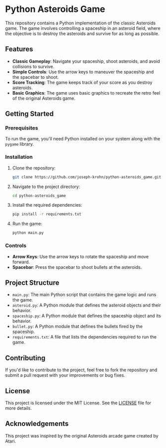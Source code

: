 # Python Asteroids Game

This repository contains a Python implementation of the classic Asteroids game. The game involves controlling a spaceship in an asteroid field, where the objective is to destroy the asteroids and survive for as long as possible.

## Features

- **Classic Gameplay**: Navigate your spaceship, shoot asteroids, and avoid collisions to survive.
- **Simple Controls**: Use the arrow keys to maneuver the spaceship and the spacebar to shoot.
- **Score Tracking**: The game keeps track of your score as you destroy asteroids.
- **Basic Graphics**: The game uses basic graphics to recreate the retro feel of the original Asteroids game.

## Getting Started

### Prerequisites

To run the game, you'll need Python installed on your system along with the `pygame` library.

### Installation

1. Clone the repository:
    ```bash
    git clone https://github.com/joseph-krohn/python-asteroids_game.git
    ```

2. Navigate to the project directory:
    ```bash
    cd python-asteroids_game
    ```

3. Install the required dependencies:
    ```bash
    pip install -r requirements.txt
    ```

4. Run the game:
    ```bash
    python main.py
    ```

### Controls

- **Arrow Keys**: Use the arrow keys to rotate the spaceship and move forward.
- **Spacebar**: Press the spacebar to shoot bullets at the asteroids.

## Project Structure

- `main.py`: The main Python script that contains the game logic and runs the game.
- `asteroid.py`: A Python module that defines the asteroid objects and their behavior.
- `spaceship.py`: A Python module that defines the spaceship object and its behavior.
- `bullet.py`: A Python module that defines the bullets fired by the spaceship.
- `requirements.txt`: A file that lists the dependencies required to run the game.

## Contributing

If you'd like to contribute to the project, feel free to fork the repository and submit a pull request with your improvements or bug fixes.

## License

This project is licensed under the MIT License. See the [LICENSE](LICENSE) file for more details.

## Acknowledgements

This project was inspired by the original Asteroids arcade game created by Atari.
